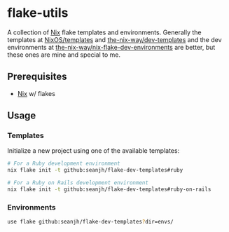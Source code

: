 # flake-utils

A collection of [Nix](https://nixos.org/) flake templates and environments. Generally the templates at [NixOS/templates](https://github.com/NixOS/templates/tree/master) and [the-nix-way/dev-templates](https://github.com/the-nix-way/dev-templates) and the dev environments at [the-nix-way/nix-flake-dev-environments](https://github.com/the-nix-way/nix-flake-dev-environments) are better, but these ones are mine and special to me.

## Prerequisites

- [Nix](https://zero-to-nix.com/start/install/) w/ flakes

## Usage

### Templates

Initialize a new project using one of the available templates:

```bash
# For a Ruby development environment
nix flake init -t github:seanjh/flake-dev-templates#ruby

# For a Ruby on Rails development environment
nix flake init -t github:seanjh/flake-dev-templates#ruby-on-rails
```

### Environments

```bash
use flake github:seanjh/flake-dev-templates?dir=envs/
```
